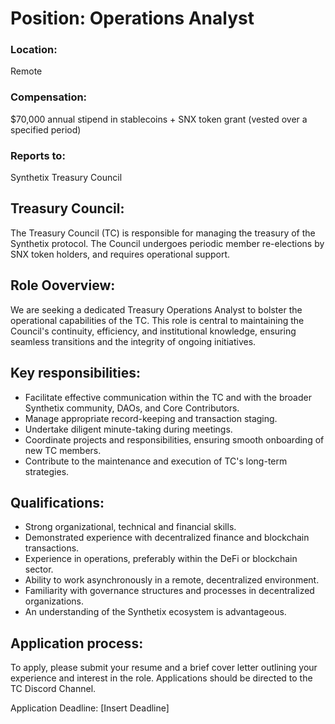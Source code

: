 # Position: Operations Analyst

### Location: 
Remote
### Compensation: 
$70,000 annual stipend in stablecoins + SNX token grant (vested over a specified period)
### Reports to:
Synthetix Treasury Council

## Treasury Council:
The Treasury Council (TC) is responsible for managing the treasury of the Synthetix protocol. The Council undergoes periodic member re-elections by SNX token holders, and requires operational support.

## Role Ooverview:
We are seeking a dedicated Treasury Operations Analyst to bolster the operational capabilities of the TC. This role is central to maintaining the Council's continuity, efficiency, and institutional knowledge, ensuring seamless transitions and the integrity of ongoing initiatives.

## Key responsibilities:
- Facilitate effective communication within the TC and with the broader Synthetix community, DAOs, and Core Contributors.
- Manage appropriate record-keeping and transaction staging.
- Undertake diligent minute-taking during meetings.
- Coordinate projects and responsibilities, ensuring smooth onboarding of new TC members.
- Contribute to the maintenance and execution of TC's long-term strategies.

## Qualifications:
- Strong organizational, technical and financial skills.
- Demonstrated experience with decentralized finance and blockchain transactions.
- Experience in operations, preferably within the DeFi or blockchain sector.
- Ability to work asynchronously in a remote, decentralized environment.
- Familiarity with governance structures and processes in decentralized organizations.
- An understanding of the Synthetix ecosystem is advantageous.

## Application process:
To apply, please submit your resume and a brief cover letter outlining your experience and interest in the role. Applications should be directed to the TC Discord Channel.

Application Deadline: [Insert Deadline]